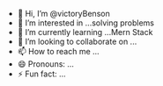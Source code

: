 - 👋 Hi, I’m @victoryBenson
- 👀 I’m interested in ...solving problems
- 🌱 I’m currently learning ...Mern Stack
- 💞️ I’m looking to collaborate on ...
- 📫 How to reach me ...
- 😄 Pronouns: ...
- ⚡ Fun fact: ...

<!---
victoryBenson/victoryBenson is a ✨ special ✨ repository because its `README.md` (this file) appears on your GitHub profile.
You can click the Preview link to take a look at your changes.
--->

